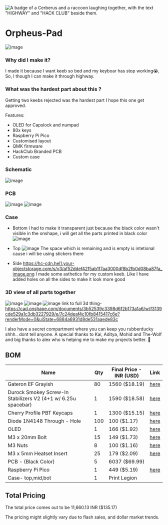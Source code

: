 ![A badge of a Cerberus and a raccoon laughing together, with the text "HIGHWAY" and "HACK CLUB" beside them.](https://hc-cdn.hel1.your-objectstorage.com/s/v3/0bbcca68ffa3845300bb76940f8ad91fd53d2d68_06-30-2025-1618.png)

# Orpheus-Pad
![image](images/best.png)

### Why did I make it?
I made it because I want keeb so bed and my keyboar has stop working😭, So, I though I can make it through highway.

### What was the hardest part about this ?
Getting two keebs rejected was the hardest part I hope this one get approved.

Features:

- OLED for Capslock and numpad
- 80x keys
- Raspberry Pi Pico
- Customised layout
- QMK firmware
- HackClub Branded PCB
- Custom case

### Schematic
![image](images/sch.png)


### PCB 
![image](images/silk1.png)
![image](images/3dpcb.png)

### Case
- Bottom
I had to make it transparent just because the black color wasn't visible in the onshape, i will get all the parts printed in black color
![image](images/bat.png)

- Top
![image](images/tap.png)
The space which is remaining and is empty is intetional cause i will be using stickers there

- Side
https://hc-cdn.hel1.your-objectstorage.com/s/v3/af52ddef42f5ab1f7aa3000df8b2fb0d08ba87fa_image.png
I made some asthetics for my custom keeb. Like I have added holes on all the sides to make it look more good

### 3D view of all parts together 
![image](images/best.png)
![image](images/best2.png)
![image](images/best3.png)
link to full 3d thing-
https://cad.onshape.com/documents/3b52539c3398d6f2b173a1a6/w/f3139cde529a1c3db3227929/e/7c24deaf4c10fb8415417c6e?renderMode=0&uiState=6884a6931d8de531aaede83c

I also have a  secret compartment where you can keep you rubberducky shhh.. dont tell anyone.
A special thanks to Kai, Aditya, Mohid and The-Wolf and big thanks to alex who is helping me to make my projects better. 💓

## BOM

| Name                                                          | Qty | Final Price - INR (USD) | Link                                                                                                                        |
| ------------------------------------------------------------- | --- | ----------------------- | ----------------------------------------------------------------------------------------------------------                  |
| Gateron EF Grayish                                            | 80  | 1560 ($18.19)           | [here](https://neomacro.in/products/gateron-ef-grayish)                                                                     |
| Durock Smokey Screw-In Stabilizers V2 (4+1 w/ 6.25u spacebar) | 1   | 1590 ($18.58)           | [here](https://stackskb.com/store/durock-smokey-screw-in-stabilizers-v2/)                                                   |
| Cherry Profile PBT Keycaps                                    | 1   | 1300 ($15.15)           | [here](https://stackskb.com/store/veekos-gradient-keycaps-cherry-profile-135-keys)                                          |
| Diode 1N4148 Through - Hole                                   | 100 | 100 ($1.17)             | [here](https://amzn.in/d/j3eLvoh)                                                                                           |
| OLED                                                          | 1   | 166 ($1.92)             | [here]([https://amzn.in/d/hVRxzij](https://www.amazon.in/Electronic-Spices-Display-Module-Interface/dp/B0D9S3W7VM/ref=sr_1_8?sr=8-8))                                                                                           |
| M3 x 20mm Bolt                                                | 15  | 149 ($1.73)             | [here](https://amzn.in/d/8GRQWAB)                                                                                           |
| M3 Nuts                                                       | 8   | 100 ($1.16)             | [here](https://amzn.in/d/7UQtsm8)                                                                                           |
| M3 x 5mm Heatset Insert                                       | 25  | 179 ($2.09)             | [here](https://amzn.in/d/ixybuAc)                                                                                           |
| PCB - (Black Color)                                           | 5   | 6037 ($69.99)           ||
| Raspberry Pi Pico                                             | 1   | 449 ($5.19)             | [here](http://amazon.in/Raspberry-Pi-Headers-Soldered-Micro/dp/B08WPNM7JB/ref=sr_1_2?sr=8-2)                                |
| Case- top,mid,bot                                             | 1   | Print Legion

## Total Pricing
The total price comes out to be 11,660.13 INR ($135.17)

The pricing might slightly vary due to flash sales, and dollar market trends.
